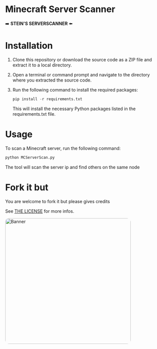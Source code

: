 # Minecraft Server Scanner

➡️ **STEIN'S SERVERSCANNER** ⬅️

<h1>Installation</h1>

1. Clone this repository or download the source code as a ZIP file and extract it to a local directory.
2. Open a terminal or command prompt and navigate to the directory where you extracted the source code.
3. Run the following command to install the required packages:

    ```python
    pip install -r requirements.txt
    ```
    This will install the necessary Python packages listed in the requirements.txt file.

<h1>Usage</h1>

To scan a Minecraft server, run the following command:
```python
python MCServerScan.py
```
The tool will scan the server ip and find others on the same node

<h1>Fork it but</h1>

You are welcome to fork it but please gives credits


See <a href="https://github.com/IamSTEINI/minecraft-server-scanner/blob/main/LICENSE">THE LICENSE</a> for more infos.

<img align="center" style="border-radius:12px;width:400px" src="https://i.imgur.com/jWKgRlY.png" alt="Banner"/>
